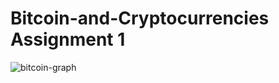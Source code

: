 # Bitcoin-and-Cryptocurrencies Assignment 1
![bitcoin-graph](https://user-images.githubusercontent.com/28973383/107297267-a2378000-6a7b-11eb-9d93-7aad4d4ab5ac.png)
